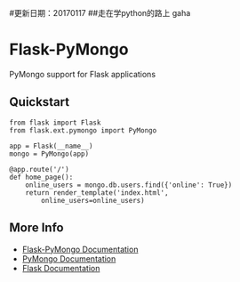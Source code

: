 #更新日期：20170117
##走在学python的路上
gaha
# Flask-PyMongo

PyMongo support for Flask applications

## Quickstart

    from flask import Flask
    from flask.ext.pymongo import PyMongo

    app = Flask(__name__)
    mongo = PyMongo(app)

    @app.route('/')
    def home_page():
        online_users = mongo.db.users.find({'online': True})
        return render_template('index.html',
            online_users=online_users)

## More Info

* [Flask-PyMongo Documentation](http://flask-pymongo.readthedocs.org/)
* [PyMongo Documentation](http://api.mongodb.org/python/current/)
* [Flask Documentation](http://flask.pocoo.org/docs/)

